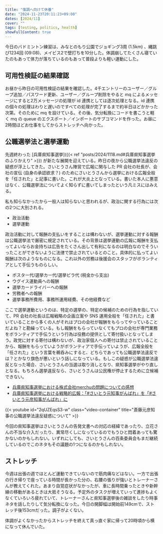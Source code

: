 ```yaml
---
title: "復調へ向けて休養"
date: "2024-11-23T20:11:23+09:00"
dates: [2024/11]
cover: ""
tags: [testing, politics, health]
showFullContent: true
---
```


今日のバドミントン練習は、みなとのもり公園でジョギング3周 (1.5km) 、縄跳び1234回 (09:08)、メイビス2で壁打ちを10分した。体調崩してたくさん寝ていたのもあって体力が落ちているのもあって普段よりも軽い運動にした。

## 可用性検証の結果確認

お昼から昨日の可用性検証の結果を確認した。4千エントリーのユーザー／グループ追加／パスワード更新、ユーザー／グループ削除をやると mq によるメッセージにすると2万メッセージの処理が id 連携としては逐次処理となる。id 連携の個々の処理はわりと遅いのですべての処理が完了するまで約半日ほどかかった次第。そのために mq を設けている。その後、気分転換にコードを書こうと軽く mq の queue のエクスポート／インポートのサブコマンドを作った。お昼に2時間ほどお仕事をしてからストレッチへ向かった。

## 公職選挙法と選挙運動

先週終わった [兵庫県知事選挙]({{< ref "posts/2024/1118.md#兵庫県知事選挙のふりかえり" >}}) が新たな展開を迎えている。昨日の夜から公職選挙法違反の疑惑が浮上してきた。さいとうさん陣営で広報に関与した PR 会社の社長が、会社の宣伝 (自身の承認欲求？) のためにさいとうさんから選挙における広報全般を「任された」と記事に書いた。これが大炎上となっている。書いた本人に悪意はなく、公職選挙法についてよく知らずに書いてしまったという凡ミスにはみえる。

私も知らなかったから一般人は知らないと思われるが、政治に関する行為には次の2つに大別される。

* 政治活動
* 選挙運動

政治活動に対して報酬の支払いをすることは構わないが、選挙運動に対する報酬は公職選挙法で厳密に規定されている。その背景は選挙運動の広報に報酬を支払ってよいならお金持ちは広告をたくさん出して有利になるのは明白なのでそういったことができないように法律で禁止されているとのこと。具体的に払ってよい報酬は次のようなものになる。これ以外の労務は後援会のスタッフがボランティアとして手伝うものらしい。

* ポスター代/選挙カー代/選挙ビラ代 (税金から支出)
* ウグイス運動員への報酬
* 選挙カードライバーへの報酬
* 労務者への報酬
* 選挙事務所費用、事務所運用経費、その他経費など

ここで選挙運動というのは、特定の選挙の、特定の候補のための行為を指していて、PR 会社の社長は広報戦略の企画立案や SNS 運用全般を「任された」と書いていることから多くの人がそれはプロの会社が報酬をもらってやっていることだよね？と勘繰っている。もし報酬をもらっていなくてもプロの会社が専門業務をボランティアで手伝うという行為は役務の提供として寄付扱いとなってしまう。政党に対する寄付は構わないが、政治家個人への寄付は禁止されていることから、報酬をもらっていようがボランティアで手伝っていようが、広報全般を「任された」という言葉を鵜呑みにすると、どちらであっても公職選挙法違反では？とかなり旗色が悪いという話しになっている。もしこの疑惑が公職選挙法違反となった場合、さいとうさんの当選は取り消しとなり、県知事選挙がやり直しとなる。もちろん選挙違反なら、さいとうさんは公民権が停止するために立候補できない。

* [兵庫県知事選挙における株式会社merchuの問題についての感想](https://note.com/booskanoriri/n/n7a6c5fd27b62)
* [兵庫県知事選挙における戦略的広報：「#さいとう元知事がんばれ」を「#さいとう元彦知事がんばれ」に](https://note.com/kaede_merchu/n/n32f7194e67e0)

{{< youtube id="2qUZEqsS3-w" class="video-container" title="斎藤元彦知事の公職選挙法違反疑惑について" >}}

今回の県知事選挙はさいとうさんの告発文書への対応の経緯であったり、立花さんの不当な介入だったり、異常尽くしになっているのでもうひと悶着あっても驚かないのかもしれない。いずれにしても、さいとうさんの百条委員会もまだ継続しているのでこのネタもその議題の1つになるのかもしれない。

## ストレッチ

今週は出張の週でほとんど運動できていないので筋肉痛などはない。一方で出張の行き帰りで座っている時間が長かった分の、右腰の張りが強いとトレーナーさんが教えてくれた。あまり自覚症状がなかったが、車に長時間乗ったときや新幹線の移動があるときは大抵そうなる。予定外のタスクが増えていって進捗もよくなくていろいろ疲れていて、トレーナーさんと県知事選挙後の雑談をしたり時事ネタを話したりして気分転換になった。今日の開脚幅は開始前149cmで、ストレッチ後153cmだった。調子がよくない。

体調がよくなかったからストレッチを終えて真っ直ぐ家に帰って20時頃から横になって休んでいた。
